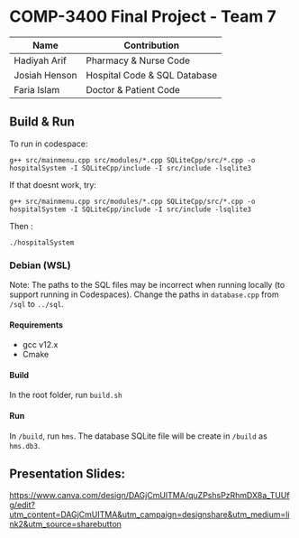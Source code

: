 # COMP-3400 Final Project - Team 7

| Name          |         Contribution          |
| ------------- | ----------------------------- |
| Hadiyah Arif  | Pharmacy & Nurse Code         |
| Josiah Henson | Hospital Code & SQL Database  |
| Faria Islam   | Doctor & Patient Code         |

## Build & Run
To run in codespace:
```
g++ src/mainmenu.cpp src/modules/*.cpp SQLiteCpp/src/*.cpp -o hospitalSystem -I SQLiteCpp/include -I src/include -lsqlite3
```

If that doesnt work, try:
```
g++ src/mainmenu.cpp src/modules/*.cpp SQLiteCpp/src/*.cpp -o hospitalSystem -I SQLiteCpp/include -I src/include -lsqlite3
```

Then :
```
./hospitalSystem
```

### Debian (WSL)
Note: The paths to the SQL files may be incorrect when running locally (to support running in Codespaces). Change the paths in `database.cpp` from `/sql` to `../sql`.
#### Requirements
- gcc v12.x
- Cmake
#### Build
In the root folder, run `build.sh`
#### Run
In `/build`, run `hms`. The database SQLite file will be create in `/build` as `hms.db3`.

## Presentation Slides:
https://www.canva.com/design/DAGjCmUITMA/quZPshsPzRhmDX8a_TUUfg/edit?utm_content=DAGjCmUITMA&utm_campaign=designshare&utm_medium=link2&utm_source=sharebutton

